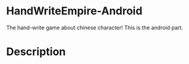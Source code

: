 # HandWriteEmpire-Android
The hand-write game about chinese character! This is the android part.
# Description

